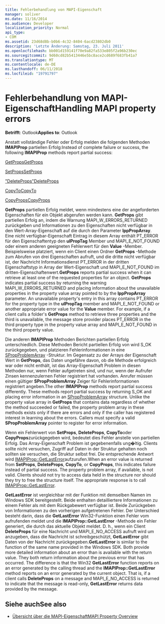 ```yaml
---
title: Fehlerbehandlung von MAPI-Eigenschaft
manager: soliver
ms.date: 11/16/2014
ms.audience: Developer
localization_priority: Normal
api_type:
- COM
ms.assetid: 23d68d8b-b0b6-4c32-8404-6acd23802db0
description: 'Letzte Änderung: Samstag, 23. Juli 2011'
ms.openlocfilehash: bb001d159141f70e9a82fa533e805f2a96b230ec
ms.sourcegitcommit: 9d60cd82b5413446e5bc8ace2cd689f683fb41a7
ms.translationtype: MT
ms.contentlocale: de-DE
ms.lasthandoff: 06/11/2018
ms.locfileid: "19791797"
---
```

# <a name="handling-mapi-property-errors"></a><span data-ttu-id="fb5f9-103">Fehlerbehandlung von MAPI-Eigenschaft</span><span class="sxs-lookup"><span data-stu-id="fb5f9-103">Handling MAPI property errors</span></span>

<span data-ttu-id="fb5f9-104">**Betrifft**: Outlook</span><span class="sxs-lookup"><span data-stu-id="fb5f9-104">**Applies to**: Outlook</span></span> 
  
<span data-ttu-id="fb5f9-105">Anstatt vollständige Fehler oder Erfolg melden die folgenden Methoden **IMAPIProp** partiellen Erfolg:</span><span class="sxs-lookup"><span data-stu-id="fb5f9-105">Instead of complete failure or success, the following **IMAPIProp** methods report partial success:</span></span> 
  
[<span data-ttu-id="fb5f9-106">GetProps</span><span class="sxs-lookup"><span data-stu-id="fb5f9-106">GetProps</span></span>](imapiprop-getprops.md)
  
[<span data-ttu-id="fb5f9-107">SetProps</span><span class="sxs-lookup"><span data-stu-id="fb5f9-107">SetProps</span></span>](imapiprop-setprops.md)
  
[<span data-ttu-id="fb5f9-108">"DeleteProps"</span><span class="sxs-lookup"><span data-stu-id="fb5f9-108">DeleteProps</span></span>](imapiprop-deleteprops.md)
  
[<span data-ttu-id="fb5f9-109">CopyTo</span><span class="sxs-lookup"><span data-stu-id="fb5f9-109">CopyTo</span></span>](imapiprop-copyto.md)
  
[<span data-ttu-id="fb5f9-110">CopyProps</span><span class="sxs-lookup"><span data-stu-id="fb5f9-110">CopyProps</span></span>](imapiprop-copyprops.md)
  
<span data-ttu-id="fb5f9-p101">**GetProps** partiellen Erfolg meldet, wenn mindestens eine der angeforderten Eigenschaften für ein Objekt abgerufen werden kann. **GetProps** gibt partiellen Erfolg an, indem die Warnung MAPI_W_ERRORS_RETURNED zurückgeben und Informationen zu den Eigenschaften nicht verfügbar in den Wert-Array-Eigenschaft auf die durch den Parameter **lppPropArray**. Eine nicht verfügbar-Eigenschaft Eintrag in diesem Array enthält PT_ERROR für den Eigenschaftentyp den **ulPropTag** Member und MAPI_E_NOT_FOUND oder einem anderen geeigneten Fehlerwert für den **Value** -Member. Beispielsweise platziert, wenn ein Client einen Ordner **GetProps** -Methode zum Abrufen von drei Eigenschaften aufruft, und die dritte nicht verfügbar ist, der Nachricht Informationsdienst PT_ERROR in der dritten Eigenschaftstyp in Array der Wert-Eigenschaft und MAPI_E_NOT_FOUND im dritten-Eigenschaftenwert.</span><span class="sxs-lookup"><span data-stu-id="fb5f9-p101">**GetProps** reports partial success when it can retrieve at least one of the requested properties for an object. **GetProps** indicates partial success by returning the warning MAPI_W_ERRORS_RETURNED and placing information about the unavailable properties in the property value array pointed to by the **lppPropArray** parameter. An unavailable property's entry in this array contains PT_ERROR for the property type in the **ulPropTag** member and MAPI_E_NOT_FOUND or another appropriate error value for the **Value** member. For example, if a client calls a folder's **GetProps** method to retrieve three properties and the third is unavailable, the message store provider places PT_ERROR in the third property type in the property value array and MAPI_E_NOT_FOUND in the third property value.</span></span> 
  
<span data-ttu-id="fb5f9-p102">Die anderen **IMAPIProp** Methoden Berichten partiellen Erfolg unterschiedlich. Diese Methoden Bericht partiellen Erfolg von wird S_OK zurückgegeben, und platzieren Fehlerinformationen in eine [SPropProblemArray](spropproblemarray.md) -Struktur. Im Gegensatz zu der Arrays der Eigenschaft Wert in **GetProps**, das Daten ungefähre davon, ob die Methode erfolgreich war oder nicht enthält, ist das Array-Eigenschaft Problem in diesen Methoden nur, wenn Fehler aufgetreten sind, und nur, wenn der Aufrufer Zinsen kennenzulernen Fehler registriert hat vorhanden. Anrufer müssen einen gültiger **SPropProblemArray** Zeiger für Fehlerinformationen registriert angeben.</span><span class="sxs-lookup"><span data-stu-id="fb5f9-p102">The other **IMAPIProp** methods report partial success differently. These methods report partial success by returning S_OK and placing error information in an [SPropProblemArray](spropproblemarray.md) structure. Unlike the property value array in **GetProps** that contains data regardless of whether the method succeeded or failed, the property problem array in these methods exists only if there are errors and only if the caller has registered interest in learning about the errors. Callers must specify a valid **SPropProblemArray** pointer to register for error information.</span></span> 
  
<span data-ttu-id="fb5f9-p103">Wenn ein Fehlerwert von **SetProps**, **DeleteProps**, **CopyTo**oder **CopyProps**zurückgegeben wird, bedeutet dies Fehler anstelle von partiellen Erfolg. Das Array-Eigenschaft Problem ist gegebenenfalls ung�ltig. Clients sollte nicht versuchen, Zugriff auf Daten in der Struktur gehalten noch sollten sie versuchen, die Struktur selbst frei. Die entsprechende Antwort wird [IMAPIProp::GetLastError](imapiprop-getlasterror.md)aufzurufen.</span><span class="sxs-lookup"><span data-stu-id="fb5f9-p103">When an error value is returned from **SetProps**, **DeleteProps**, **CopyTo**, or **CopyProps**, this indicates failure instead of partial success. The property problem array, if available, is not valid. Clients should not try to access data held in the structure nor should they try to free the structure itself. The appropriate response is to call [IMAPIProp::GetLastError](imapiprop-getlasterror.md).</span></span> 
  
<span data-ttu-id="fb5f9-p104">**GetLastError** ist vergleichbar mit der Funktion mit demselben Namen im Windows SDK bereitgestellt. Beide enthalten detailliertere Informationen zu einem Fehler als mit dem Rückgabewert verfügbar ist. Beide Zurückgeben von Informationen zu den vorherigen aufgetretenen Fehler. Der Unterschied besteht darin, dass die **GetLastError** Win32-Funktion einen Fehler vom aufrufenden meldet und die **IMAPIProp::GetLastError** -Methode ein Fehler generiert, die durch das aktuelle Objekt meldet. D. h., wenn ein Client **DeleteProps** für eine Nachricht und MAPI_E_NO_ACCESS aufruft wird um anzugeben, dass die Nachricht ist schreibgeschützt, **GetLastError** gibt Daten von der Nachricht zurückgegeben.</span><span class="sxs-lookup"><span data-stu-id="fb5f9-p104">**GetLastError** is similar to the function of the same name provided in the Windows SDK. Both provide more detailed information about an error than is available with the return value. They both return information about the previous error that has occurred. The difference is that the Win32 **GetLastError** function reports on an error generated by the calling thread and the **IMAPIProp::GetLastError** method reports on an error generated by the current object. That is, if a client calls **DeleteProps** on a message and MAPI_E_NO_ACCESS is returned to indicate that the message is read-only, **GetLastError** returns data provided by the message.</span></span> 
  
## <a name="see-also"></a><span data-ttu-id="fb5f9-128">Siehe auch</span><span class="sxs-lookup"><span data-stu-id="fb5f9-128">See also</span></span>

- [<span data-ttu-id="fb5f9-129">Übersicht über die MAPI-Eigenschaft</span><span class="sxs-lookup"><span data-stu-id="fb5f9-129">MAPI Property Overview</span></span>](mapi-property-overview.md)

